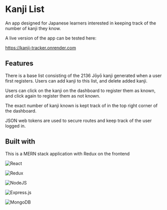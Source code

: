 # Kanji List

An app designed for Japanese learners interested in keeping track of the number of kanji they know. 

A live version of the app can be tested here:

https://kanji-tracker.onrender.com

## Features

There is a base list consisting of the 2136 Jōyō kanji generated when a user first registers. Users can add kanji to this list, and delete added kanji. 

Users can click on the kanji on the dashboard to register them as known, and click again to register them as not known. 

The exact number of kanji known is kept track of in the top right corner of the dashboard. 

JSON web tokens are used to secure routes and keep track of the user logged in.

## Built with

This is a MERN stack application with Redux on the frontend

![React](https://img.shields.io/badge/react-%2320232a.svg?style=for-the-badge&logo=react&logoColor=%2361DAFB)

![Redux](https://img.shields.io/badge/redux-%23593d88.svg?style=for-the-badge&logo=redux&logoColor=white)

![NodeJS](https://img.shields.io/badge/node.js-6DA55F?style=for-the-badge&logo=node.js&logoColor=white)

![Express.js](https://img.shields.io/badge/express.js-%23404d59.svg?style=for-the-badge&logo=express&logoColor=%2361DAFB)

![MongoDB](https://img.shields.io/badge/MongoDB-%234ea94b.svg?style=for-the-badge&logo=mongodb&logoColor=white)
